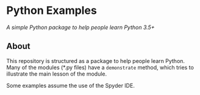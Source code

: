 # Python Examples
*A simple Python package to help people learn Python 3.5+*

## About
This repository is structured as a package to help people learn Python. Many of the modules (*.py files) have a `demonstrate` method, which tries to illustrate the main lesson of the module.

Some examples assume the use of the Spyder IDE.
